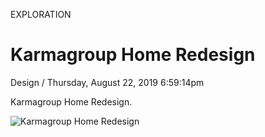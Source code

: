 <p class="type">EXPLORATION</p>

# Karmagroup Home Redesign

<p class="meta">Design  /  Thursday, August 22, 2019 6:59:14pm</p>

Karmagroup Home Redesign.

![Karmagroup Home Redesign](https://farooq-agent.web.app/assets/images/works/large/karmagroup-home-redesign.jpg)

